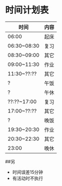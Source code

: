 # 时间计划表
| 时间 | 内容 |
|--|-:|
| 06:00 | 起床 |
| 06:30~08:30 | 复习 |
| 08:30~09:00 | 其它 |
| 09:00~11:30 | 作业 |
| 11:30~??:?? |其它 |
| ? | 午饭 |
| ? | 午休 |
| ??:??~17:00 | 复习 |
| 17:00~??:?? | 其它 |
| ? | 晚饭 |
| 19:30~20:30 | 作业 |
| 20:30~22:30 | 其它 |
| 23:00 | 晚休 |

##另
+ 时间误差15分钟
+ 有活动时不执行


